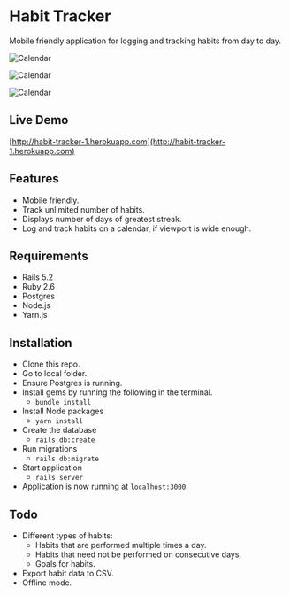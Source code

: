 # Habit Tracker
Mobile friendly application for logging and tracking habits from day to day.

![Calendar](https://res.cloudinary.com/dt6ccpxqd/image/upload/v1564790952/habit-tracker-calendar_xwmqpd.png)

![Calendar](https://res.cloudinary.com/dt6ccpxqd/image/upload/v1564790955/habit-tracker-habits-index_jjfg4w.png)

![Calendar](https://res.cloudinary.com/dt6ccpxqd/image/upload/v1564790953/habit-tracker-mobile_awrrdg.png)

## Live Demo
[http://habit-tracker-1.herokuapp.com](http://habit-tracker-1.herokuapp.com)

## Features
- Mobile friendly.
- Track unlimited number of habits.
- Displays number of days of greatest streak.
- Log and track habits on a calendar, if viewport is wide enough.

## Requirements
- Rails 5.2
- Ruby 2.6
- Postgres
- Node.js
- Yarn.js

## Installation
- Clone this repo.
- Go to local folder.
- Ensure Postgres is running.
- Install gems by running the following in the terminal.
  - `bundle install`
- Install Node packages
  - `yarn install`
- Create the database
  - `rails db:create`
- Run migrations
  - `rails db:migrate`
- Start application
  - `rails server`
- Application is now running at `localhost:3000`.

## Todo
- Different types of habits:
  - Habits that are performed multiple times a day.
  - Habits that need not be performed on consecutive days.
  - Goals for habits.
- Export habit data to CSV.
- Offline mode.

